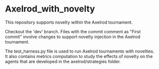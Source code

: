 # Axelrod_with_novelty
This repository supports novelty within the Axelrod tournament.

Checkout the 'dev' branch. Files with the commit comment as "First commit" involve changes to support novelty injection in the Axelrod tournament.

The test_harness.py file is used to run Axelrod tournaments with novelties. It also contains metrics computation to study the effects of novelty on the agents that are developed in the axelrod/strategies folder.
